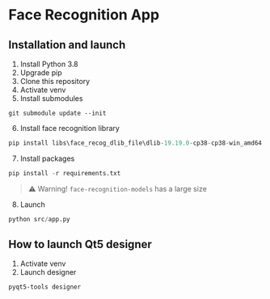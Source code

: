 # Face Recognition App

## Installation and launch

1. Install Python 3.8
2. Upgrade pip
3. Clone this repository
4. Activate venv
5. Install submodules
```
git submodule update --init
```
6. Install face recognition library
```python
pip install libs\face_recog_dlib_file\dlib-19.19.0-cp38-cp38-win_amd64.whl
```
7. Install packages
```python
pip install -r requirements.txt
```
> ⚠️ Warning! `face-recognition-models` has a large size
8. Launch
```python
python src/app.py
```

## How to launch Qt5 designer

1. Activate venv
2. Launch designer
```
pyqt5-tools designer
```

